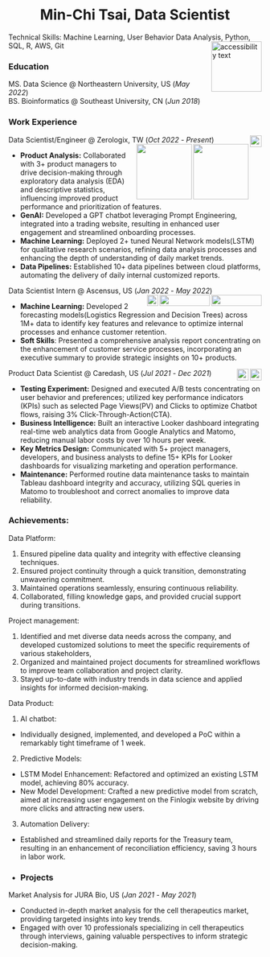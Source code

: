 
<h1 align='center'>
  Min-Chi Tsai,  Data Scientist
</h1>

<p align='left'>
  Technical Skills: Machine Learning, User Behavior Data Analysis, Python, SQL, R, AWS, Git
  <a href="https://www.linkedin.com/in/min-chi-tsai/">
    <img  align="right"  src="https://img.shields.io/badge/linkedin-%230077B5.svg?&style=for-the-badge&logo=linkedin&logoColor=white"
      width="100" alt="accessibility text"/>
  </a>&nbsp;&nbsp;
</p>

    
### Education
MS. Data Science @ Northeastern University, US (_May 2022_)  
BS. Bioinformatics @ Southeast University, CN (_Jun 2018_)

### Work Experience
Data Scientist/Engineer @ Zerologix, TW (_Oct 2022_ - _Present_)
<img align="right" src="https://img.shields.io/badge/MySQL-005C84?style=for-the-badge&logo=mysql&logoColor=white" height="23" style="pointer-events: none;" />
<img align="right" src="https://img.shields.io/badge/Databricks-FF3621?style=for-the-badge&logo=Databricks&logoColor=white" width="110" style="pointer-events: none;"/>
<img align="right" src="https://tinyurl.com/2p9ft7xf" width="110" style="pointer-events: none;"/>  
- **Product Analysis:** Collaborated with 3+ product managers to drive decision-making through exploratory data analysis (EDA) and descriptive statistics, influencing improved product performance and prioritization of features.
- **GenAI:** Developed a GPT chatbot leveraging Prompt Engineering, integrated into a trading website, resulting in enhanced user engagement and streamlined onboarding processes.
- **Machine Learning:** Deployed 2+ tuned Neural Network models(LSTM) for qualitative research scenarios, refining data analysis processes and enhancing the depth of understanding of daily market trends.
- **Data Pipelines:** Established 10+ data pipelines between cloud platforms, automating the delivery of daily internal customized reports.

Data Scientist Intern @ Ascensus, US  (_Jan 2022_ - _May 2022_)   <img align="right" src="https://img.shields.io/badge/Numpy-777BB4?style=for-the-badge&logo=numpy&logoColor=white" width="100"  height="22" unselectable="on"/>
<img align="right" src="https://img.shields.io/badge/TensorFlow-FF6F00?style=for-the-badge&logo=tensorflow&logoColor=white" width="100" height="22" unselectable="on"/>
<img align="right" src="https://img.shields.io/badge/Keras-FF0000?style=for-the-badge&logo=keras&logoColor=white" height="22" />  
- **Machine Learning:** Developed 2 forecasting models(Logistics Regression and Decision Trees) across 1M+ data to identify key features and relevance to optimize internal processes and enhance customer retention.
- **Soft Skills**: Presented a comprehensive analysis report concentrating on the enhancement of customer service processes, incorporating an executive summary to provide strategic insights on 10+ products.

Product Data Scientist @ Caredash, US (_Jul 2021_ - _Dec 2021_)
<img align="right" src="https://img.shields.io/badge/Matomo-3152A0?style=for-the-badge&logo=Matomo&logoColor=white" height="23" />
<img align="right" src="https://img.shields.io/badge/Google%20Analytics-E37400?style=for-the-badge&logo=google%20analytics&logoColor=white" height="23" />
- **Testing Experiment:** Designed and executed A/B tests concentrating on user behavior and preferences; utilized key performance indicators (KPIs) such as selected Page Views(PV) and Clicks to optimize Chatbot flows, raising 3% Click-Through-Action(CTA).
- **Business Intelligence:** Built an interactive Looker dashboard integrating real-time web analytics data from Google Analytics and Matomo, reducing manual labor costs by over 10 hours per week.
- **Key Metrics Design:** Communicated with 5+ project managers, developers, and business analysts to define 15+ KPIs for Looker dashboards for visualizing marketing and operation performance.
- **Maintenance:** Performed routine data maintenance tasks to maintain Tableau dashboard integrity and accuracy, utilizing SQL queries in Matomo to troubleshoot and correct anomalies to improve data reliability.

### Achievements:
Data Platform: 
1. Ensured pipeline data quality and integrity with effective cleansing techniques.
2. Ensured project continuity through a quick transition, demonstrating unwavering commitment.
3. Maintained operations seamlessly, ensuring continuous reliability.
4. Collaborated, filling knowledge gaps, and provided crucial support during transitions.

Project management:
1. Identified and met diverse data needs across the company, and developed customized solutions to meet the specific requirements of various stakeholders,
2. Organized and maintained project documents for streamlined workflows to improve team collaboration and project clarity.
3. Stayed up-to-date with industry trends in data science and applied insights for informed decision-making.

Data Product:
1. AI chatbot:  
- Individually designed, implemented, and developed a PoC within a remarkably tight timeframe of 1 week.

2. Predictive Models: 
- LSTM Model Enhancement: Refactored and optimized an existing LSTM model, achieving 80% accuracy.
- New Model Development: Crafted a new predictive model from scratch, aimed at increasing user engagement on the Finlogix website by driving more clicks and attracting new users.

3. Automation Delivery: 
- Established and streamlined daily reports for the Treasury team, resulting in an enhancement of reconciliation efficiency, saving 3 hours in labor work.

- ### Projects
Market Analysis for JURA Bio, US (_Jan 2021_ - _May 2021_)
- Conducted in-depth market analysis for the cell therapeutics market, providing targeted insights into key trends.
- Engaged with over 10 professionals specializing in cell therapeutics through interviews, gaining valuable perspectives to inform strategic decision-making.
